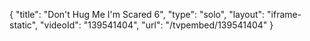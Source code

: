 {
    "title": "Don't Hug Me I'm Scared 6",
    "type": "solo",
    "layout": "iframe-static",
    "videoId": "139541404",
    "url": "\/tvpembed\/139541404"
}